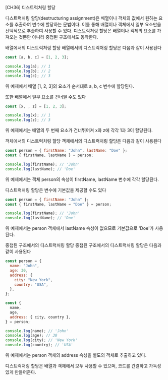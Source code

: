 [CH36] 디스트럭처링 할당

디스트럭처링 할당(destructuring assignment)은 배열이나 객체의 값에서 원하는 요소를 추출하여 변수에 할당하는 문법이다. 이를 통해 배열이나 객체에서 일부 요소만을 선택적으로 추출하여 사용할 수 있다. 디스트럭처링 할당은 배열이나 객체의 요소를 가져오는 것뿐만 아니라 중첩된 구조에서도 동작한다.

배열에서의 디스트럭처링 할당
배열에서의 디스트럭처링 할당은 다음과 같이 사용된다

```javascript
const [a, b, c] = [1, 2, 3];

console.log(a); // 1
console.log(b); // 2
console.log(c); // 3
```

위 예제에서 배열 [1, 2, 3]의 요소가 순서대로 a, b, c 변수에 할당된다.

또한 배열에서 일부 요소를 건너뛸 수도 있다

```javascript
const [x, , z] = [1, 2, 3];

console.log(x); // 1
console.log(z); // 3
```

위 예제에서는 배열의 두 번째 요소가 건너뛰어져 x와 z에 각각 1과 3이 할당된다.

객체에서의 디스트럭처링 할당
객체에서의 디스트럭처링 할당은 다음과 같이 사용된다

```javascript
const person = { firstName: "John", lastName: "Doe" };
const { firstName, lastName } = person;

console.log(firstName); // 'John'
console.log(lastName); // 'Doe'
```

위 예제에서는 객체 person의 속성이 firstName, lastName 변수에 각각 할당된다.

디스트럭처링 할당은 변수에 기본값을 제공할 수도 있다

```javascript
const person = { firstName: "John" };
const { firstName, lastName = "Doe" } = person;

console.log(firstName); // 'John'
console.log(lastName); // 'Doe'
```

위 예제에서는 person 객체에서 lastName 속성이 없으므로 기본값으로 'Doe'가 사용된다.

중첩된 구조에서의 디스트럭처링 할당
중첩된 구조에서의 디스트럭처링 할당은 다음과 같이 사용된다

```javascript
const person = {
  name: "John",
  age: 30,
  address: {
    city: "New York",
    country: "USA",
  },
};

const {
  name,
  age,
  address: { city, country },
} = person;

console.log(name); // 'John'
console.log(age); // 30
console.log(city); // 'New York'
console.log(country); // 'USA'
```

위 예제에서는 person 객체의 address 속성을 별도의 객체로 추출하고 있다.

디스트럭처링 할당은 배열과 객체에서 모두 사용할 수 있으며, 코드를 간결하고 가독성 있게 만들어준다.
